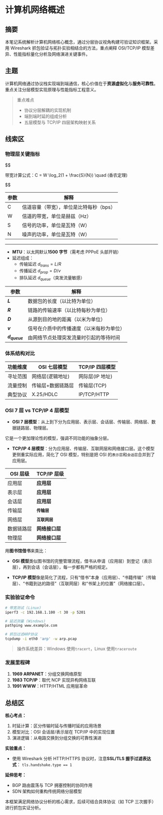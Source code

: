 # 计算机网络概述

## 摘要

本笔记系统解析计算机网络核心概念，通过分层协议视角构建可验证知识框架。采用 Wireshark 抓包验证与拓扑实验相结合的方法，重点阐释 OSI/TCP/IP 模型差异、性能指标量化分析及网络演进关键事件。

## 主题

计算机网络通过协议栈实现端到端通信，核心价值在于**资源虚拟化**与**服务可靠性**。重点关注分层模型实现原理与性能指标工程意义。

> 重点难点
>
> - 协议分层解耦的实现机制
> - 端到端时延的组成分析
> - 五层模型与 TCP/IP 四层架构映射关系

## 线索区

### 物理层关键指标

$$

带宽计算公式：C = W \log_2(1 + \frac{S}{N}) \quad (香农定理)

$$

| 参数 | 解释                                    |
| ---- | --------------------------------------- |
| C    | 信道容量（带宽），单位是比特每秒（bps） |
| W    | 信道的带宽，单位是赫兹（Hz）            |
| S    | 信号的功率，单位是瓦特（W）             |
| N    | 噪声的功率，单位是瓦特（W）             |

---

- **MTU**：以太网默认**1500 字节**（需考虑 PPPoE 头部开销）
- 延迟组成：
  - 传输延迟 $d_{trans} = L/R$
  - 传播延迟 $d_{prop} = D/v$
  - 排队延迟 $d_{queue}$（突发流量敏感）

| 参数            | 解释                                     |
| --------------- | ---------------------------------------- |
| **$L$**           | 数据包的长度（以比特为单位）             |
| **$R$**           | 链路的传输速率（以比特每秒为单位）       |
| **$D$**           | 从源到目的地的距离（以米为单位）         |
| **$v$**         | 信号在介质中的传播速度（以米每秒为单位） |
| **$d_{queue}$** | 由网络节点处理突发流量时引起的等待时间   |

### 体系结构对比

| 功能维度 | OSI 七层模型      | TCP/IP 四层模型 |
| -------- | ----------------- | --------------- |
| 寻址范围 | 网络层(逻辑地址)  | 网际层(IP 地址) |
| 流量控制 | 传输层+数据链路层 | 传输层(TCP)     |
| 典型协议 | X.25/HDLC         | IP/TCP/HTTP     |

### **OSI 7 层 vs TCP/IP 4 层模型**

- **OSI 7 层模型**：从上到下分为应用层、表示层、会话层、传输层、网络层、数据链路层、物理层。

它是一个更加理论性的模型，强调不同功能的抽象分层。

- **TCP/IP 4 层模型**：分为应用层、传输层、互联网层和网络接口层。这个模型更侧重实际应用，简化了 OSI 模型，特别是把 OSI 的`表示层`和`会话层`合并到了应用层。

| OSI 层级      | TCP/IP 层级    |
| ------------- | ------------- |
| 应用层        | **应用层**        |
| 表示层        | **应用层**        |
| 会话层        | **应用层**        |
| 传输层        | **`传输层`**        |
| 网络层        | **`互联网层`**      |
| 数据链路层    | **网络接口层**    |
| 物理层        | **网络接口层**    |

用**图书馆借书**来类比：

- **OSI 模型**类似图书馆的完整管理流程，借书从申请（应用层）到登记（表示层），再到会话（会话层），每一步都有严格的规定。

- **TCP/IP 模型**像是简化了流程，只有“借书”本身（应用层）、“书籍传输”（传输层）、“书籍到达的路径”（互联网层）和“书架上的位置”（网络接口层）。

### 实验验证命令

```bash
# 带宽测试 (Linux)
iperf3 -c 192.168.1.100 -t 30 -p 5201

# 延迟测量 (Windows)
pathping www.example.com

# 抓包过滤ARP协议
tcpdump -i eth0 'arp' -w arp.pcap
```

> 操作系统差异：Windows 使用`tracert`，Linux 使用`traceroute`

### 发展里程碑

1. **1969 ARPANET**：分组交换网络原型
2. **1983 TCP/IP**：取代 NCP 实现异构网络互联
3. **1991 WWW**：HTTP/HTML 应用层革命

## 总结区

**核心考点：**

1. 时延计算：区分传输时延与传播时延的应用场景
2. 模型对比：OSI 会话层/表示层在 TCP/IP 中的实现位置
3. 演进逻辑：从电路交换到分组交换的可靠性演进

**实验重点：**

- 使用 Wireshark 分析 HTTP/HTTPS 协议时，注意**SSL/TLS 握手过滤表达式**：
  `tls.handshake.type == 1`

**延伸思考：**

- BGP 路由震荡与 TCP 拥塞控制的协同作用
- SDN 架构如何重构传统网络分层模型

本框架满足网络协议分析的核心需求，后续可结合具体协议（如 TCP 三次握手）进行抓包实证分析。

